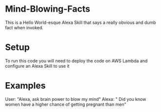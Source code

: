 # Mind-Blowing-Facts
This is a Hello World-esque Alexa Skill that says a really obvious and dumb fact when invoked. 

# Setup
To run this code you will need to deploy the code on AWS Lambda and configure an Alexa Skill to use it

# Examples
User: "Alexa, ask brain power to blow my mind"
Alexa: " Did you know women have a higher chance of getting pregnant than men"
